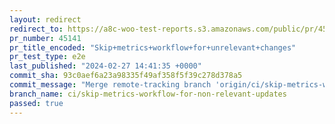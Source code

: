 ```yaml
---
layout: redirect
redirect_to: https://a8c-woo-test-reports.s3.amazonaws.com/public/pr/45141/e2e/index.html
pr_number: 45141
pr_title_encoded: "Skip+metrics+workflow+for+unrelevant+changes"
pr_test_type: e2e
last_published: "2024-02-27 14:41:35 +0000"
commit_sha: 93c0aef6a23a98335f49af358f5f39c278d378a5
commit_message: "Merge remote-tracking branch 'origin/ci/skip-metrics-workflow-for-non…"
branch_name: ci/skip-metrics-workflow-for-non-relevant-updates
passed: true
---
```

